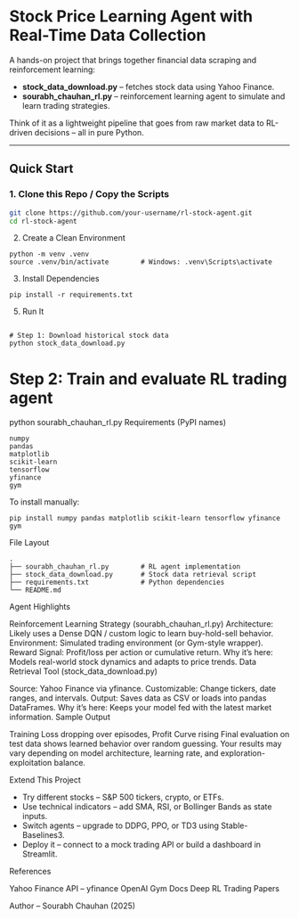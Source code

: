 # Stock Price Learning Agent with Real-Time Data Collection

A hands-on project that brings together financial data scraping and reinforcement learning:

- **stock_data_download.py** – fetches stock data using Yahoo Finance.
- **sourabh_chauhan_rl.py** – reinforcement learning agent to simulate and learn trading strategies.

Think of it as a lightweight pipeline that goes from raw market data to RL-driven decisions – all in pure Python.

---

## Quick Start

### 1. Clone this Repo / Copy the Scripts

```bash
git clone https://github.com/your-username/rl-stock-agent.git
cd rl-stock-agent
```

2. Create a Clean Environment
```
python -m venv .venv
source .venv/bin/activate        # Windows: .venv\Scripts\activate
```

3. Install Dependencies
```
pip install -r requirements.txt
```

5. Run It
```

# Step 1: Download historical stock data
python stock_data_download.py
```
# Step 2: Train and evaluate RL trading agent


python sourabh_chauhan_rl.py
Requirements (PyPI names)
```
numpy
pandas
matplotlib
scikit-learn
tensorflow
yfinance
gym
```

To install manually:
```
pip install numpy pandas matplotlib scikit-learn tensorflow yfinance gym
```


File Layout


```
.
├── sourabh_chauhan_rl.py        # RL agent implementation
├── stock_data_download.py       # Stock data retrieval script
├── requirements.txt             # Python dependencies
└── README.md
```                   
Agent Highlights

Reinforcement Learning Strategy (sourabh_chauhan_rl.py)
Architecture: Likely uses a Dense DQN / custom logic to learn buy-hold-sell behavior.
Environment: Simulated trading environment (or Gym-style wrapper).
Reward Signal: Profit/loss per action or cumulative return.
Why it’s here: Models real-world stock dynamics and adapts to price trends.
Data Retrieval Tool (stock_data_download.py)

Source: Yahoo Finance via yfinance.
Customizable: Change tickers, date ranges, and intervals.
Output: Saves data as CSV or loads into pandas DataFrames.
Why it’s here: Keeps your model fed with the latest market information.
Sample Output

Training Loss dropping over episodes, Profit Curve rising
Final evaluation on test data shows learned behavior over random guessing.
Your results may vary depending on model architecture, learning rate, and exploration-exploitation balance.

Extend This Project

* Try different stocks – S&P 500 tickers, crypto, or ETFs.
* Use technical indicators – add SMA, RSI, or Bollinger Bands as state inputs.
* Switch agents – upgrade to DDPG, PPO, or TD3 using Stable-Baselines3.
* Deploy it – connect to a mock trading API or build a dashboard in Streamlit.

References

Yahoo Finance API – yfinance
OpenAI Gym Docs
Deep RL Trading Papers


Author – Sourabh Chauhan (2025)
